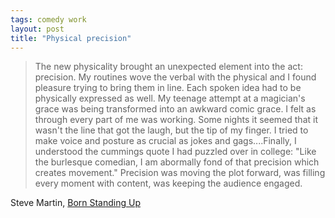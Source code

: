 ```yaml
---
tags: comedy work
layout: post
title: "Physical precision"
---
```




<blockquote>The new physicality brought an unexpected element
into the act: precision. My routines wove the verbal with the
physical and I found pleasure trying to bring them in line. Each
spoken idea had to be physically expressed as well. My teenage
attempt at a magician's grace was being transformed into an
awkward comic grace. I felt as through every part of me was
working. Some nights it seemed that it wasn't the line that got
the laugh, but the tip of my finger. I tried to make voice and
posture as crucial as jokes and gags....Finally, I understood the
cummings quote I had puzzled over in college: "Like the burlesque
comedian, I am abormally fond of that precision which creates
movement." Precision was moving the plot forward, was filling
every moment with content, was keeping the audience engaged.
</blockquote>

<p>Steve Martin, <u>Born Standing Up</u></p>



